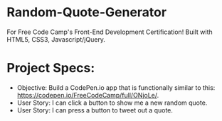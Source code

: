 # Random-Quote-Generator

For Free Code Camp's Front-End Development Certification! Built with HTML5, CSS3, Javascript/jQuery.

# Project Specs:
* Objective: Build a CodePen.io app that is functionally similar to this: https://codepen.io/FreeCodeCamp/full/ONjoLe/.
* User Story: I can click a button to show me a new random quote.
* User Story: I can press a button to tweet out a quote.


